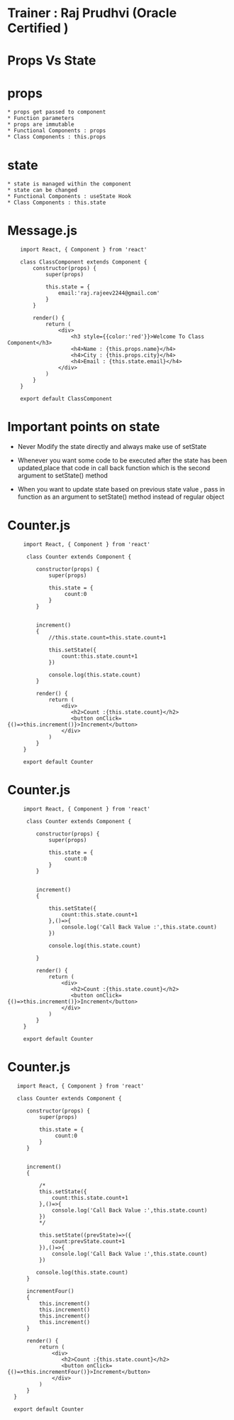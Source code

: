# Trainer : Raj Prudhvi (Oracle Certified )

# Props Vs State

# props  

    * props get passed to component
    * Function parameters
    * props are immutable
    * Functional Components : props
    * Class Components : this.props

# state

    * state is managed within the component
    * state can be changed
    * Functional Components : useState Hook
    * Class Components : this.state

# Message.js

        import React, { Component } from 'react'

        class ClassComponent extends Component {
            constructor(props) {
                super(props)
            
                this.state = {
                    email:'raj.rajeev2244@gmail.com'
                }
            }
            
            render() {
                return (
                    <div>
                        <h3 style={{color:'red'}}>Welcome To Class Component</h3>
                        <h4>Name : {this.props.name}</h4>
                        <h4>City : {this.props.city}</h4>
                        <h4>Email : {this.state.email}</h4>
                    </div>
                )
            }
        }

        export default ClassComponent

        
# Important points on state

* Never Modify the state directly and always make use of setState

* Whenever you want some code to be executed after the state has been updated,place that code in call back function which is
  the second argument to setState() method

* When you want to update state based on previous state value , pass in function as an argument to setState() method instead of regular object

# Counter.js

         import React, { Component } from 'react'

          class Counter extends Component {

             constructor(props) {
                 super(props)

                 this.state = {
                      count:0
                 }
             }


             increment()
             {
                 //this.state.count=this.state.count+1

                 this.setState({
                     count:this.state.count+1
                 })

                 console.log(this.state.count)
             }

             render() {
                 return (
                     <div>
                        <h2>Count :{this.state.count}</h2> 
                        <button onClick={()=>this.increment()}>Increment</button>
                     </div>
                 )
             }
         }

         export default Counter


# Counter.js
  
  
         import React, { Component } from 'react'

          class Counter extends Component {

             constructor(props) {
                 super(props)

                 this.state = {
                      count:0
                 }
             }


             increment()
             {

                 this.setState({
                     count:this.state.count+1
                 },()=>{
                     console.log('Call Back Value :',this.state.count)
                 })

                 console.log(this.state.count)

             }

             render() {
                 return (
                     <div>
                        <h2>Count :{this.state.count}</h2> 
                        <button onClick={()=>this.increment()}>Increment</button>
                     </div>
                 )
             }
         }

         export default Counter

# Counter.js
 
 
       import React, { Component } from 'react'

       class Counter extends Component {

          constructor(props) {
              super(props)

              this.state = {
                   count:0
              }
          }


          increment()
          {

              /*
              this.setState({
                  count:this.state.count+1
              },()=>{
                  console.log('Call Back Value :',this.state.count)
              })
              */

              this.setState((prevState)=>({
                  count:prevState.count+1
              }),()=>{
                  console.log('Call Back Value :',this.state.count)
              })

             console.log(this.state.count)
          }

          incrementFour()
          {
              this.increment()
              this.increment()
              this.increment()
              this.increment()
          }

          render() {
              return (
                  <div>
                     <h2>Count :{this.state.count}</h2> 
                     <button onClick={()=>this.incrementFour()}>Increment</button>
                  </div>
              )
          }
      }

      export default Counter

        
        
        
        
        
        
        
        
        
        
        
        
        
        
